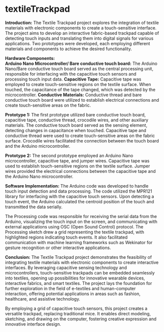 # textileTrackpad

**Introduction:**
The Textile Trackpad project explores the integration of textile materials with electronic components to create a touch-sensitive interface. The project aims to develop an interactive fabric-based trackpad capable of detecting touch inputs and translating them into digital signals for various applications. Two prototypes were developed, each employing different materials and components to achieve the desired functionality.

**Hardware Components:**<br />
**Arduino Nano Microcontroller/ Bare conductive touch board:** The Arduino Nano/Bare conductive touch board served as the central processing unit, responsible for interfacing with the capacitive touch sensors and processing touch input data.
**Capacitive Tape:** Capacitive tape was employed to create touch-sensitive regions on the textile surface. When touched, the capacitance of the tape changed, which was detected by the microcontroller.
**Conductive Materials:** Conductive thread and bare conductive touch board were utilized to establish electrical connections and create touch-sensitive areas on the fabric.

**Prototype 1:**
The first prototype utilized bare conductive touch board, capacitive tape, conductive thread, crocodile wires, and other auxiliary materials. The conductive touch board served as the sensing element, detecting changes in capacitance when touched. Capacitive tape and conductive thread were used to create touch-sensitive areas on the fabric surface. Crocodile wires facilitated the connection between the touch board and the Arduino microcontroller.

**Prototype 2:**
The second prototype employed an Arduino Nano microcontroller, capacitive tape, and jumper wires. Capacitive tape was used to establish touch-sensitive regions on the textile surface. Jumper wires provided the electrical connections between the capacitive tape and the Arduino Nano microcontroller.

**Software Implementation:**
The Arduino code was developed to handle touch input detection and data processing. The code utilized the MPR121 library for interfacing with the capacitive touch sensors. Upon detecting a touch event, the Arduino calculated the centroid position of the touch and transmitted the data serially.

The Processing code was responsible for receiving the serial data from the Arduino, visualizing the touch input on the screen, and communicating with external applications using OSC (Open Sound Control) protocol. The Processing sketch drew a grid representing the textile trackpad, with highlighted regions indicating touch events. It also facilitated communication with machine learning frameworks such as Wekinator for gesture recognition or other interactive applications.

**Conclusion:**
The Textile Trackpad project demonstrates the feasibility of integrating textile materials with electronic components to create interactive interfaces. By leveraging capacitive sensing technology and microcontrollers, touch-sensitive trackpads can be embedded seamlessly into textiles, opening up possibilities for innovative wearable devices, interactive fabrics, and smart textiles. The project lays the foundation for further exploration in the field of e-textiles and human-computer interaction, offering potential applications in areas such as fashion, healthcare, and assistive technology.


By employing a grid of capacitive touch sensors, this project creates a versatile trackpad, replacing traditional mice. It enables direct modeling, sketching, and drawing on the computer, fostering creative expression and innovative interface design.






